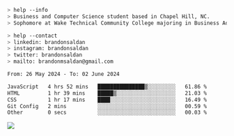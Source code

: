````bash
> help --info
> Business and Computer Science student based in Chapel Hill, NC.
> Sophomore at Wake Technical Community College majoring in Business Administration.
````

````bash
> help --contact
> linkedin: brandonsaldan
> instagram: brandonsaldan
> twitter: brandonsaldan
> mailto: brandonmsaldan@gmail.com
````

<!--START_SECTION:waka-->

```txt
From: 26 May 2024 - To: 02 June 2024

JavaScript   4 hrs 52 mins   ███████████████▒░░░░░░░░░   61.86 %
HTML         1 hr 39 mins    █████▒░░░░░░░░░░░░░░░░░░░   21.03 %
CSS          1 hr 17 mins    ████░░░░░░░░░░░░░░░░░░░░░   16.49 %
Git Config   2 mins          ░░░░░░░░░░░░░░░░░░░░░░░░░   00.59 %
Other        0 secs          ░░░░░░░░░░░░░░░░░░░░░░░░░   00.03 %
```

<!--END_SECTION:waka-->

![](https://komarev.com/ghpvc/?username=brandonsaldan&color=6A8AFF)

